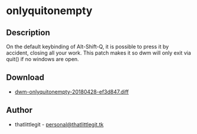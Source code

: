 onlyquitonempty
===============

Description
-----------

On the default keybinding of Alt-Shift-Q, it is possible to press it by
accident, closing all your work. This patch makes it so dwm will only exit via
quit() if no windows are open.

Download
--------

* [dwm-onlyquitonempty-20180428-ef3d847.diff](dwm-onlyquitonempty-20180428-ef3d847.diff)

Author
------

* thatlittlegit - <personal@thatlittlegit.tk>
